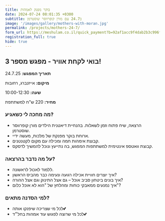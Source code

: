 ```yaml
---
title: בוקר מפנק לאמהות
date: 2024-07-24 08:01:35 +0300
subtitle: ב24.7 עם מורן קופרווסר שוסטרמן
image: '/images/gallery/mothers-with-moran.jpg'
permalink: /projects/mothers-24-7/
form_url: https://meshulam.co.il/quick_payment?b=92af1acc9f4dab2b3c996f9cd9e13ba9
registration_full: true
hide: true
---
```


## בואי לקחת אוויר - מפגש מספר 3!

**תאריך המפגש:** 24.7.25 

**מיקום:** אייזנברג, רחובות  

**שעה:** 10:00-12:30 

**מחיר:** 220 ש"ח למשתתפת

### מה מחכה לי כשאגיע?

- הרצאה, שיח פתוח וזמן לשאלות. בהנחיית דיאטנית הילדים מורן קופרווסר שוסטרמן.
- ארוחת בוקר מפנקת של מלכות, מעשה ידיי.
- קבוצת אימהות חמה ומכילה עם מקום לקטנטנים.
- קבוצת וואטספ אינטימית למשתתפות המפגש, בה נתייעץ ונוכל להמשיך לדסקס.

### על מה נדבר בהרצאה?

- ללמוד לאכול לראשונה.
- איך יוצרים חוויית אכילה רגועה ונעימה כבר מהביס הראשון?
- איך בונים ביטחון סביב אוכל – גם אצל התינוק וגם אצל ההורה?
- איך נמנעים ממאבקי כוחות ומהלחץ של "הוא לא אוכל כלום"?

### למי הסדנה מתאים?

- לכל מי שצריכה שיפנקו אותה💕
- לכל מי שרוצה לפגוש עוד אמהות בחל״ד💕




